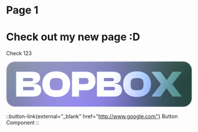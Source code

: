# Page 1

# Check out my new page \:D

Check 123

![bopbox.png](/bopbox.png)

::button-link{external="_blank" href="http://www.google.com"}
Button Component
::
